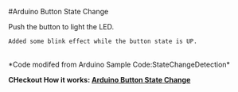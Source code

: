 #Arduino Button State Change


Push the button to light the LED.

	Added some blink effect while the button state is UP.


<br>
*Code modifed from Arduino Sample Code:StateChangeDetection*

**CHeckout How it works: [Arduino Button State Change](https://github.com/aimeehuang0/CCLab/tree/master/HW-3%20API/Search%20Me)**
